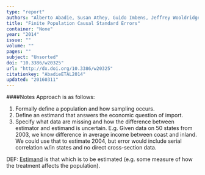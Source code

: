 ```yaml
---
type: "report"
authors: "Alberto Abadie, Susan Athey, Guido Imbens, Jeffrey Wooldridge"
title: "Finite Population Causal Standard Errors"
container: "None"
year: "2014"
issue: ""
volume: ""
pages: ""
subject: "Unsorted"
doi: "10.3386/w20325"
url: "http://dx.doi.org/10.3386/w20325"
citationkey: "AbadieETAL2014"
updated: "20160311"
---
```


####Notes
Approach is as follows:

1. Formally define a population and how sampling occurs.
2. Define an estimand that answers the economic question of import.
3. Specify what data are missing and how the difference between estimator and estimand is uncertain. E.g. Given data on 50 states from 2003, we know difference in average income between coast and inland. We could use that to estimate 2004, but error would include serial correlation w/in states and no direct cross-section data.


DEF: [Estimand](https://en.wikipedia.org/wiki/Estimand) is that which is to be estimated (e.g. some measure of how the treatment affects the population).
